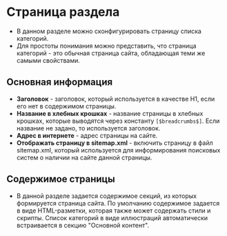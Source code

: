 # Страница раздела
* В данном разделе можно сконфигурировать страницу списка категорий.  
* Для простоты понимания можно представить, что страница категорий - это обычная страница сайта, обладающая теми же самыми свойствами.

## Основная информация
* **Заголовок** - заголовок, который используется в качестве H1, если его нет в содержимом страницы.
* **Название в хлебных крошках** - название страницы в хлебных крошках, которые выводятся через константу `[$breadcrumbs$]`. Если название не задано, то используется заголовок.
* **Адрес в интернете** - адрес страницы на сайте.
* **Отображать страницу в sitemap.xml** - включить страницу в файл sitemap.xml, который используется для информирования поисковых систем о наличии на сайте данной страницы.

## Содержимое страницы
* В данной разделе задается содержимое секций, из которых формируется страница сайта. По умолчанию содержимое задается в виде HTML-разметки, которая также может содержать стили и скрипты. Список категорий в виде иллюстраций автоматически встраивается в секцию "Основной контент".
